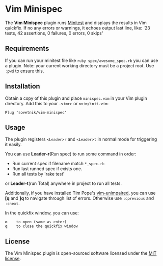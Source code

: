 # Vim Minispec

The **Vim Minispec** plugin runs [Minitest](https://github.com/seattlerb/minitest) and displays the results in Vim quickfix.
If no any errors or warnings, it echoes output last line, like: '23 tests, 42 assertions, 0 failures, 0 errors, 0 skips'

## Requirements

If you can run your minitest file like `ruby spec/awesome_spec.rb` you can use a plugin.
Note: your current working directory must be a project root.
Use `:pwd` to ensure this.

## Installation

Obtain a copy of this plugin and place `minispec.vim` in your Vim plugin directory.
Add this to your `.vimrc` or `nvim/init.vim`:
```
Plug 'sovetnik/vim-minispec'
```
## Usage

The plugin registers `<Leader>r` and `<Leader>t` in normal mode for triggering it easily. 

You can use **Leader-r**(Run spec) to run some command in order:
- Run current spec if filename match `*_spec.rb`
- Run last runned spec if exists one.
- Run all tests by 'rake test'

or **Leader-t**(run Total) anywhere in project to run all tests.

Additionally, if you have installed Tim Pope's [vim-unimpaired](https://github.com/tpope/vim-unimpaired), you can use **[q** and **]q** to navigate through list of errors. 
Otherwise use `:cprevious` and `:cnext`.

In the quickfix window, you can use:

    o    to open (same as enter)
    q    to close the quickfix window


## License

The Vim Minispec plugin is open-sourced software licensed under the [MIT license](http://opensource.org/licenses/MIT).
